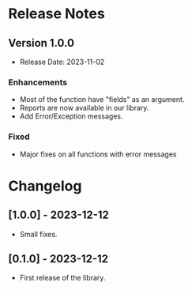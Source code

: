 # Release Notes

## Version 1.0.0
- Release Date: 2023-11-02

### Enhancements
- Most of the function have "fields" as an argument.
- Reports are now available in our library. 
- Add Error/Exception messages.

### Fixed
- Major fixes on all functions with error messages


# Changelog

## [1.0.0] - 2023-12-12
- Small fixes.

## [0.1.0] - 2023-12-12
- First release of the library.

